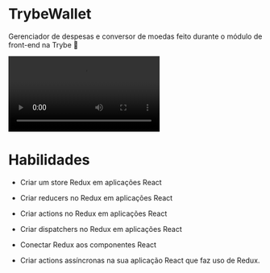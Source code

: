 # TrybeWallet
Gerenciador de despesas e conversor de moedas feito durante o módulo de front-end na Trybe 💚

<video src="https://user-images.githubusercontent.com/77287225/159564584-d8f0f52b-9505-43d7-8741-b6103cf876f4.mp4"></video>

# Habilidades

  * Criar um store Redux em aplicações React

  * Criar reducers no Redux em aplicações React

  * Criar actions no Redux em aplicações React

  * Criar dispatchers no Redux em aplicações React

  * Conectar Redux aos componentes React

  * Criar actions assíncronas na sua aplicação React que faz uso de Redux.
